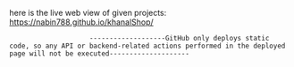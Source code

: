 here is the live web view of given projects: https://nabin788.github.io/khanalShop/

                        -------------------GitHub only deploys static code, so any API or backend-related actions performed in the deployed page will not be executed--------------------
